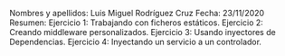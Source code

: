 Nombres y apellidos: Luis Miguel Rodríguez Cruz 
Fecha: 23/11/2020 
Resumen: Ejercicio 1: Trabajando con ficheros estáticos.
         Ejercicio 2: Creando middleware personalizados.
         Ejercicio 3: Usando inyectores de Dependencias.
         Ejercicio 4: Inyectando un servicio a un controlador.

